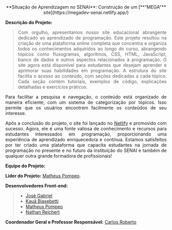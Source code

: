 <div align="center">**Situação de Aprendizagem no SENAI**: Construção de um [**"MEGA"** site](https://megadev-senai.netlify.app/) </div>

<div align="justify">

**Descrição do Projeto:**

>Com orgulho, apresentamos nosso site educacional abrangente dedicado ao aprendizado de programação. Este projeto resultou na criação de uma plataforma online completa que concentra e organiza todos os conhecimentos adquiridos ao longo do curso, abrangendo tópicos como fluxogramas, algoritmos, CSS, HTML, JavaScript, banco de dados e outros aspectos relacionados à programação. O site agora está disponível para estudantes que desejam aprender e aprimorar suas habilidades em programação. A estrutura do site facilita o acesso ao conteúdo, com seções dedicadas a cada tópico. Cada seção contém tutoriais, exemplos de código, explicações detalhadas e exercícios práticos.

Para facilitar a pesquisa e navegação, o conteúdo está organizado de maneira eficiente, com um sistema de categorização por tópicos. Isso permite que os usuários encontrem facilmente os conteúdos de seu interesse.

Após a conclusão do projeto, o site foi lançado no [Netlify](https://megadev-senai.netlify.app/) e promovido com sucesso. Agora, ele é uma fonte valiosa de conhecimento e recursos para estudantes interessados em programação, proporcionando uma experiência de aprendizado enriquecedora e contínua. Estamos satisfeitos por ter criado uma plataforma que capacita estudantes na jornada de programação no presente e no futuro da instituição do SENAI e também de qualquer outra grande formadora de profissionais!

</div>

**Equipe do Projeto:**

<div align="justify">

**Líder do Projeto:** [Matheus Pompeo](https://github.com/mapompeo).

**Desenvolvedores Front-end:**
> - [José Gabriel](https://github.com/naasdd)
> - [Kauã Biasebetti](https://github.com/kauuaa)
> - [Matheus Pompeo](https://github.com/mapompeo)
> - [Nathan Reichert](#)

**Coordenador Geral e Professor Responsável:** [Carlos Roberto](https://github.com/Prof-Carlos-Senai) 

</div>
